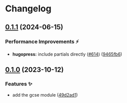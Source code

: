 # Changelog

## [0.1.1](https://github.com/hbstack/header/compare/modules/gcse/v0.1.0...modules/gcse/v0.1.1) (2024-06-15)


### Performance Improvements ⚡️

* **hugopress:** include partials directly ([#614](https://github.com/hbstack/header/issues/614)) ([9465fb6](https://github.com/hbstack/header/commit/9465fb634f2711058b664659dccb9ce42ef3ad00))

## [0.1.0](https://github.com/hbstack/header/compare/modules/gcse-v0.0.1...modules/gcse/v0.1.0) (2023-10-12)


### Features ✨

* add the gcse module ([49d2ad1](https://github.com/hbstack/header/commit/49d2ad16701e6c77fa6e6ded179ac9c292a456aa))
